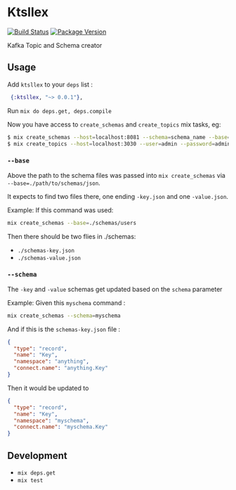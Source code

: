 # Ktsllex

[![Build Status](https://travis-ci.org/quiqupltd/ktsllex.svg?branch=master)](https://travis-ci.org/quiqupltd/ktsllex)
[![Package Version](https://img.shields.io/hexpm/v/ktsllex.svg)](https://hex.pm/packages/ktsllex)

Kafka Topic and Schema creator

## Usage

Add `ktsllex` to your `deps` list :
```elixir
 {:ktsllex, "~> 0.0.1"},
```

Run `mix do deps.get, deps.compile`

Now you have access to `create_schemas` and `create_topics` mix tasks, eg:

```bash
$ mix create_schemas --host=localhost:8081 --schema=schema_name --base=./path/to/schemas/json
$ mix create_topics --host=localhost:3030 --user=admin --password=admin --topic=topic_name
```

### `--base`

Above the path to the schema files was passed into `mix create_schemas` via `--base=./path/to/schemas/json`.

It expects to find two files there, one ending `-key.json` and one `-value.json`.

Example: If this command was used:

```bash
mix create_schemas --base=./schemas/users
```

Then there should be two flies in ./schemas:

* `./schemas-key.json`
* `./schemas-value.json`

### `--schema`

The `-key` and `-value` schemas get updated based on the `schema` parameter

Example: Given this `myschema` command :

```bash
mix create_schemas --schema=myschema
```

And if this is the `schemas-key.json` file :

```json
{
  "type": "record",
  "name": "Key",
  "namespace": "anything",
  "connect.name": "anything.Key"
}
```

Then it would be updated to

```json
{
  "type": "record",
  "name": "Key",
  "namespace": "myschema",
  "connect.name": "myschema.Key"
}
```



## Development

* `mix deps.get`
* `mix test`
